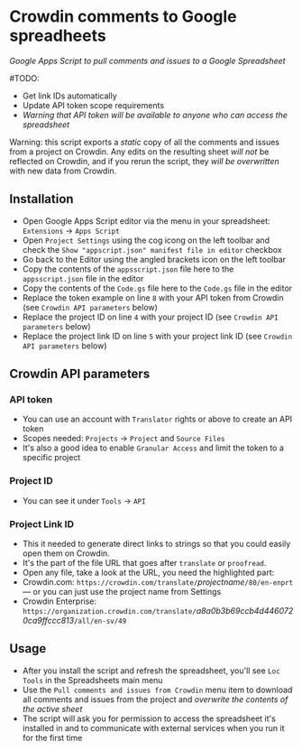 # Crowdin comments to Google spreadheets
*Google Apps Script to pull comments and issues to a Google Spreadsheet*

#TODO:
- Get link IDs automatically
- Update API token scope requirements
- *Warning that API token will be available to anyone who can access the spreadsheet*

Warning: this script exports a *static* copy of all the comments and issues from a project on Crowdin. Any edits on the resulting sheet *will not* be reflected on Crowdin, and if you rerun the script, they *will be overwritten* with new data from Crowdin.

## Installation
- Open Google Apps Script editor via the menu in your spreadsheet: `Extensions` → `Apps Script`
- Open `Project Settings` using the cog icong on the left toolbar and check the `Show "appscript.json" manifest file in editor` checkbox
- Go back to the Editor using the angled brackets icon on the left toolbar
- Copy the contents of the `appsscript.json` file here to the `appsscript.json` file in the editor
- Copy the contents of the `Code.gs` file here to the `Code.gs` file in the editor
- Replace the token example on line `8` with your API token from Crowdin (see `Crowdin API parameters` below)
- Replace the project ID on line `4` with your project ID (see `Crowdin API parameters` below)
- Replace the project link ID on line `5` with your project link ID (see `Crowdin API parameters` below)

## Crowdin API parameters
### API token
- You can use an account with `Translator` rights or above to create an API token
- Scopes needed: `Projects` → `Project` and `Source Files`
- It's also a good idea to enable `Granular Access` and limit the token to a specific project
### Project ID
- You can see it under `Tools` → `API`
### Project Link ID
- This it needed to generate direct links to strings so that you could easily open them on Crowdin.
- It's the part of the file URL that goes after `translate` or `proofread`.
- Open any file, take a look at the URL, you need the highlighted part:
- Crowdin.com: `https://crowdin.com/translate/`*projectname*`/80/en-enprt` — or you can just use the project name from Settings
- Crowdin Enterprise: `https://organization.crowdin.com/translate/`*a8a0b3b69ccb4d4460720ca9ffccc813*`/all/en-sv/49`

## Usage
- After you install the script and refresh the spreadsheet, you'll see `Loc Tools` in the Spreadsheets main menu
- Use the `Pull comments and issues from Crowdin` menu item to download all comments and issues from the project and *overwrite the contents of the active sheet*
- The script will ask you for permission to access the spreadsheet it's installed in and to communicate with external services when you run it for the first time
